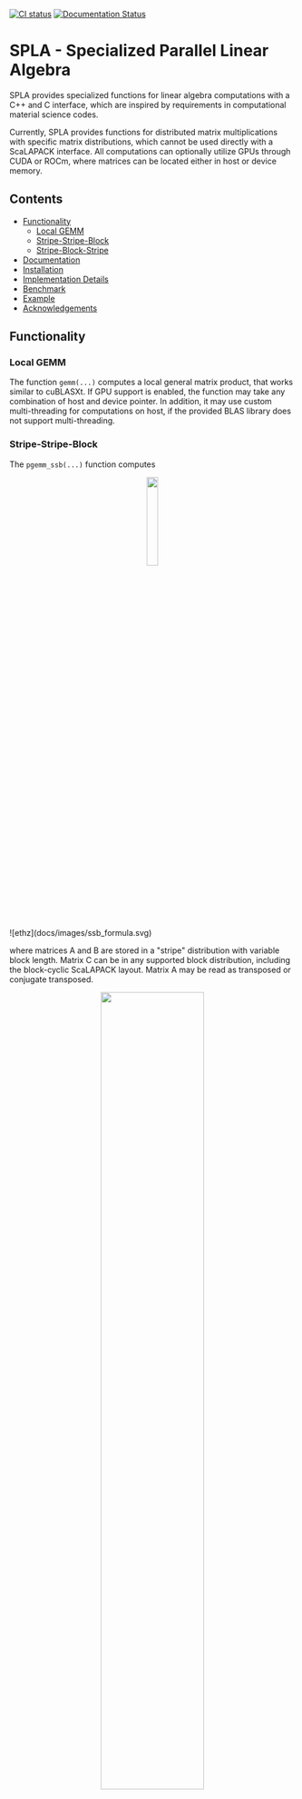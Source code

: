 [![CI status](https://github.com/eth-cscs/spla/workflows/CI/badge.svg)](https://github.com/eth-cscs/spla/actions?query=workflow%3ACI)
[![Documentation Status](https://readthedocs.org/projects/spla/badge/?version=latest)](https://spla.readthedocs.io/en/latest/?badge=latest)

# SPLA - Specialized Parallel Linear Algebra
SPLA provides specialized functions for linear algebra computations with a C++ and C interface, which are inspired by requirements in computational material science codes.

Currently, SPLA provides functions for distributed matrix multiplications with specific matrix distributions, which cannot be used directly with a ScaLAPACK interface.
All computations can optionally utilize GPUs through CUDA or ROCm, where matrices can be located either in host or device memory.

## Contents
- [Functionality](#Functionality)
     - [Local GEMM](#Local-GEMM)
     - [Stripe-Stripe-Block](#Stripe-Stripe-Block)
     - [Stripe-Block-Stripe](#Stripe-Block-Stripe)
- [Documentation](#Documentation)
- [Installation](#Installation)
- [Implementation Details](#Implementation-Details)
- [Benchmark](#Benchmark)
- [Example](#Example)
- [Acknowledgements](#Acknowledgements)

## Functionality
### Local GEMM
The function `gemm(...)` computes a local general matrix product, that works similar to cuBLASXt. If GPU support is enabled, the function may take any combination of host and device pointer. In addition, it may use custom multi-threading for computations on host, if the provided BLAS library does not support multi-threading.

### Stripe-Stripe-Block
The `pgemm_ssb(...)` function computes

<p align="center"><img src="./docs/images/ssb_formula.svg" width="20%"></p>
![ethz](docs/images/ssb_formula.svg)

where matrices A and B are stored in a "stripe" distribution with variable block length. Matrix C can be in any supported block distribution, including the block-cyclic ScaLAPACK layout. Matrix A may be read as transposed or conjugate transposed.

<p align="center"><img src="./docs/images/ssb_functionality.svg" width="60%"></p>

For computation of triangular block distributed matrices, the `pgemm_ssbtr(...)` function is available, allowing to specify the fill mode of C.

### Stripe-Block-Stripe
The `pgemm_sbs(...)` function computes

<p align="center"><img src="./docs/images/sbs_formula.svg" width="20%"></p>

where matrices A and C are stored in a "stripe" distribution with variable block length. Matrix B can be in any supported block distribution, including the block-cyclic ScaLAPACK layout.

<p align="center"><img src="./docs/images/sbs_functionality.svg" width="50%"></p>

## Documentation
Documentation can be found [here](https://spla.readthedocs.io/en/latest/).

## Installation
The build system follows the standard CMake workflow. Example:
```console
mkdir build
cd build
cmake .. -DSPLA_OMP=ON -DSPLA_GPU_BACKEND=CUDA -DCMAKE_INSTALL_PREFIX=${path_to_install_to}
make -j8 install
```

### CMake options
| Option                |  Values                                                  | Default | Description                                      |
|-----------------------|----------------------------------------------------------|---------|--------------------------------------------------|
| SPLA_OMP              |  ON, OFF                                                 | ON      | Enable multi-threading with OpenMP               |
| SPLA_HOST_BLAS        |  AUTO, MKL, OPENBLAS, BLIS, CRAY_LIBSCI, ATLAS, GENERIC  | AUTO    | BLAS library for computations on host            |
| SPLA_GPU_BACKEND      |  OFF, CUDA, ROCM                                         | OFF     | Select GPU backend                               |
| SPLA_BUILD_TESTS      |  ON, OFF                                                 | OFF     | Build test executables                           |
| SPLA_BUILD_EXAMPLES   |  ON, OFF                                                 | OFF     | Build examples                                   |
| SPLA_INSTALL          |  ON, OFF                                                 | ON      | Add library to install target                    |
| SPLA_FORTRAN          |  ON, OFF                                                 | OFF     | Build Fortan module                              |

## Implementation Details
The implementation is based on a ring communication pattern as described in the paper [Accelerating large-scale excited-state GW calculations on leadership HPC systems](https://dl.acm.org/doi/10.5555/3433701.3433706) by Mauro Del Ben Et Al. For distributed matrix-matrix multiplications with distributions as used in the `pgemm_ssb` function, each process contributes to the result of every element. Therefore, some form of reduction operation is required. Compared to other reduction schemes, a ring requires more communication volume. However, by splitting up the result and computing multiple reductions concurrently, all processes share the work load at every step and more opportunities for communication - computation overlap arise.
Let's consider the example of computing a block cyclic distributed matrix with the `pgemm_ssb` function on four ranks. The following image illustrates how the matrices are distributed, with the numbers indicating the assigned rank of each block:
<p align="center"><img src="./docs/images/ssb_illustration.svg" width="50%"></p>

To compute the colored blocks using the ring communication pattern, each rank starts computing a different block. The result is then send to a neighbouring rank, while at the same time, the next block is being computed. When result of another rank is received, the local contribution is added, and the block send onwards:
<p align="center"><img src="./docs/images/ring_illustration.svg" width="90%"></p>

Ideally, the location of a block at the last step is also where it has to be written to the output. However, internally SPLA uses independent block sizes and a final redistribution step is required. This allows more flexibility, since for the communication pattern to work optimally, the number of blocks has to be a multiple of the number of ranks. In addition, to maximize overlap, SPLA may process several groups of blocks in parallel, interleaving steps of the ring pattern for each group.
For the function `pgemm_sbs`, the pattern is applied in reverse, i.e. a broadcast operation is performed in a ring. The benefits are similar, but a redistribution step is required at the beginning instead, to allow for optimal internal block sizes.

## Benchmark
The most commonly used API for distributed matrix multiplication is based on ScaLAPACK. To allow a comparison to other libraries, parameters for the benchmark of the `pgemm_ssb` function are selected, such that the same operation can be expressed in a `p?gemm` call through a ScaLAPACK interface. Matrices A and B are set to use a fixed block size and matrix C to use the same one dimensional processor grid as A and B.
Two types of compute nodes on Piz Daint at CSCS were used:
|     | Piz Daint - Multi-Core                             | Piz Daint - GPU                            |
|-----|----------------------------------------------------|--------------------------------------------|
| CPU | 2 x Intel Xeon E5-2695 v4 @ 2.10GHz (2 x 18 cores) | Intel Xeon E5-2690 v3 @ 2.60GHz (12 cores) |
| GPU |                                                    | NVIDIA Tesla P100 16GB                     |

The CPU benchmarks were run on the multi-core partition, with two MPI ranks per node, such that each process had a single CPU socket with 18 threads available. The GPU benchmarks were run on the GPU partition, with one MPI rank per node.
The matrix sizes were selected to represent a "tall and skinny" case, as typically used in computational material science simulations.

<p align="center"><img src="./docs/images/spla_cosma_mkl.png" width="50%"><img src="./docs/images/spla_cosma_libsci.png" width="50%"></p>

The plots show the performance per node / socket, with the CPU benchmark on the left and the GPU benchmark on the right.<br/>
On **CPU**, performance is much better compared to Intel MKL and similar to [COSMA](https://github.com/eth-cscs/COSMA), which is a library based on a communication optimal algorithm. At a low number of MPI ranks, COSMA will use larger internal blocks compared to SPLA, which is constraint by the requirement to assign at least one block to each rank to form a ring communication pattern. Larger blocks allow for overall faster local computations, since a single `zgemm` call to the BLAS library is more efficient than multiple calls with smaller sizes. With increasing number of nodes, the computational load per node decreases, and communication costs become more pronounced. While theoretically, SPLA may have a higher communication volume compared to COSMA, it is able to hide the cost more effectively by only using direct communication with neighbours. Therefore, at higher node count, it outperforms the other libraries in this case.

On **GPU**, computations tend to be much faster, so communication cost is even more important. For all number of nodes in this benchmark, SPLA significantly outperforms COSMA and LIBSCI_ACC (a library provided by CRAY). Internally, SPLA is able to use multiple CUDA streams, which are only individually synchronized for communication through MPI. In contrast, COSMA uses multiple streams to compute a larger block, which are synchronized as a group for communication. Therefore, SPLA achieves much better overlap of computation and communication, in addition to overall faster individual communication steps. To compute the matrix multiplication, data on host is temporarily copied to the GPU. With increasing number of nodes, the internal block size of SPLA decreases, which then requires the same data to be copied more often. Hence, with data on host memory as input, the bandwidth between host and GPU memory becomes the limiting factor. The unique feature of SPLA is to ability to use data on device memory as input / output. In this case, the bandwidth is no longer a problem and communication cost is dominant. At 256 nodes, the message size for MPI communication falls below a threshold, below which the MPI implementation on Piz Daint uses a different protocol, leading to a significant performance jump. This is difficult to optimize for when selecting internal block sizes, but if optimum performance with fixed sizes required, a user can specify a target block size to use on their system.

## Example
This an examaple in C++, for C and Fortran check the [examples](examples) folder.
```
#include <vector>
#include <cmath>
#include <mpi.h>

#include "spla/spla.hpp"

int main(int argc, char** argv) {
  MPI_Init(&argc, &argv);
  int world_size = 1;
  MPI_Comm_size(MPI_COMM_WORLD, &world_size);

  int m = 100;
  int n = 100;
  int k_local = 100;

  int block_size = 256;
  int proc_grid_rows = std::sqrt(world_size);
  int proc_grid_cols = world_size / proc_grid_rows;

  std::vector<double> A(m * k_local);
  std::vector<double> B(n * k_local);
  std::vector<double> C(m * n); // Allocate full C for simplicity

  int lda = k_local;
  int ldb = k_local;
  int ldc = m;

  {
    // Create context, which holds any resources SPLA will require, allowing reuse between functions
    // calls. The given processing unit will be used for any computations.
    spla::Context ctx(SPLA_PU_HOST);

    // Create matrix distribution for C
    auto c_dist = spla::MatrixDistribution::create_blacs_block_cyclic(
        MPI_COMM_WORLD, 'R', proc_grid_rows, proc_grid_cols, block_size, block_size);
    // This is mostly equivalent to the following ScaLAPACK calls combined:
    /*
    int info = 0;
    int rsrc = 0;
    int csrc = 0;
    int blacs_ctx = Csys2blacs_handle(MPI_COMM_WORLD);
    Cblacs_gridinit(&blacs_ctx, 'R', proc_grid_rows, proc_grid_cols);
    int desc[9];
    descinit_(desc.data(), &m, &n, &block_size, &block_size, &rsrc, &csrc, &blacs_ctx, &ldc,
                  &info);
    */

    double alpha = 1.0;
    double beta = 0.0;

    // Compute parallel stripe-stripe-block matrix multiplication. To describe the stripe
    // distribution of matrices A and B, only the local k dimension is required.
    spla::pgemm_ssb(m, n, k_local, SPLA_OP_TRANSPOSE, alpha, A.data(), lda, B.data(), ldb, beta,
                    C.data(), ldc, 0, 0, c_dist, ctx);

  }  // Make sure context goes out of scope before MPI_Finalize() is called.

  MPI_Finalize();
  return 0;
}
```

## Acknowledgements
This work was supported by:


|![ethz](docs/images/logo_ethz.png) | [**Swiss Federal Institute of Technology in Zurich**](https://www.ethz.ch/) |
|:----:|:----:|
|![cscs](docs/images/logo_cscs.png) | [**Swiss National Supercomputing Centre**](https://www.cscs.ch/)            |
|![max](docs/images/logo_max.png)  | [**MAterials design at the eXascale**](http://www.max-centre.eu) <br> (Horizon2020, grant agreement MaX CoE, No. 824143) |
